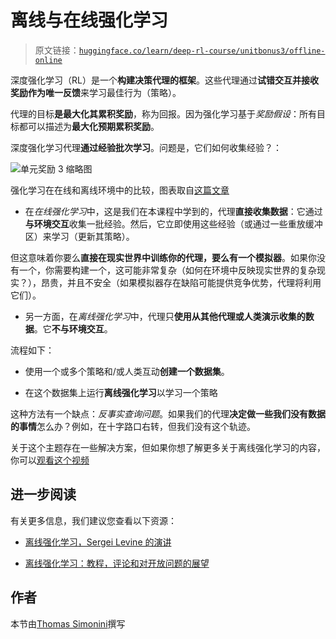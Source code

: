 # 离线与在线强化学习

> 原文链接：[`huggingface.co/learn/deep-rl-course/unitbonus3/offline-online`](https://huggingface.co/learn/deep-rl-course/unitbonus3/offline-online)

深度强化学习（RL）是一个**构建决策代理的框架**。这些代理通过**试错交互并接收奖励作为唯一反馈**来学习最佳行为（策略）。

代理的目标**是最大化其累积奖励**，称为回报。因为强化学习基于*奖励假设*：所有目标都可以描述为**最大化预期累积奖励**。

深度强化学习代理**通过经验批次学习**。问题是，它们如何收集经验？：

![单元奖励 3 缩略图](img/88ecc42f5b64e1f4b4d04c4ba4639ae7.png)

强化学习在在线和离线环境中的比较，图表取自[这篇文章](https://offline-rl.github.io/)

+   在*在线强化学习*中，这是我们在本课程中学到的，代理**直接收集数据**：它通过**与环境交互**收集一批经验。然后，它立即使用这些经验（或通过一些重放缓冲区）来学习（更新其策略）。

但这意味着你要么**直接在现实世界中训练你的代理，要么有一个模拟器**。如果你没有一个，你需要构建一个，这可能非常复杂（如何在环境中反映现实世界的复杂现实？），昂贵，并且不安全（如果模拟器存在缺陷可能提供竞争优势，代理将利用它们）。

+   另一方面，在*离线强化学习*中，代理只**使用从其他代理或人类演示收集的数据**。它**不与环境交互**。

流程如下：

+   使用一个或多个策略和/或人类互动**创建一个数据集**。

+   在这个数据集上运行**离线强化学习**以学习一个策略

这种方法有一个缺点：*反事实查询问题*。如果我们的代理**决定做一些我们没有数据的事情**怎么办？例如，在十字路口右转，但我们没有这个轨迹。

关于这个主题存在一些解决方案，但如果你想了解更多关于离线强化学习的内容，你可以[观看这个视频](https://www.youtube.com/watch?v=k08N5a0gG0A)

## 进一步阅读

有关更多信息，我们建议您查看以下资源：

+   [离线强化学习，Sergei Levine 的演讲](https://www.youtube.com/watch?v=qgZPZREor5I)

+   [离线强化学习：教程，评论和对开放问题的展望](https://arxiv.org/abs/2005.01643)

## 作者

本节由[Thomas Simonini](https://twitter.com/ThomasSimonini)撰写
